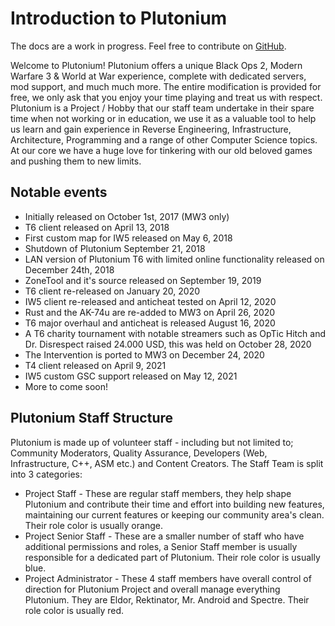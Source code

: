# Introduction to Plutonium

<Alert variant="warning">

The docs are a work in progress. Feel free to contribute on [GitHub](https://github.com/plutoniumpw/docs/).

</Alert>

Welcome to Plutonium! Plutonium offers a unique Black Ops 2, Modern Warfare 3 & World at War experience, complete with dedicated servers, mod support, and much much more.
The entire modification is provided for free, we only ask that you enjoy your time playing and treat us with respect.
Plutonium is a Project / Hobby that our staff team undertake in their spare time when not working or in education, we use it as a valuable tool to help us learn and gain experience in Reverse Engineering, Infrastructure, Architecture, Programming and a range of other Computer Science topics.
At our core we have a huge love for tinkering with our old beloved games and pushing them to new limits.

## Notable events

* Initially released on October 1st, 2017 (MW3 only)
* T6 client released on April 13, 2018
* First custom map for IW5 released on May 6, 2018
* Shutdown of Plutonium September 21, 2018
* LAN version of Plutonium T6 with limited online functionality released on December 24th, 2018
* ZoneTool and it's source released on September 19, 2019
* T6 client re-released on January 20, 2020
* IW5 client re-released and anticheat tested on April 12, 2020
* Rust and the AK-74u are re-added to MW3 on April 26, 2020
* T6 major overhaul and anticheat is released August 16, 2020
* A T6 charity tournament with notable streamers such as OpTic Hitch and Dr. Disrespect raised 24.000 USD, this was held on October 28, 2020
* The Intervention is ported to MW3 on December 24, 2020
* T4 client released on April 9, 2021
* IW5 custom GSC support released on May 12, 2021
* More to come soon!

## Plutonium Staff Structure

Plutonium is made up of volunteer staff - including but not limited to; Community Moderators, Quality Assurance, Developers (Web, Infrastructure, C++, ASM etc.) and Content Creators.
The Staff Team is split into 3 categories:

* Project Staff - These are regular staff members, they help shape Plutonium and contribute their time and effort into building new features, maintaining our current features or keeping our community area's clean. Their role color is usually orange.
* Project Senior Staff - These are a smaller number of staff who have additional permissions and roles, a Senior Staff member is usually responsible for a dedicated part of Plutonium. Their role color is usually blue.
* Project Administrator - These 4 staff members have overall control of direction for Plutonium Project and overall manage everything Plutonium. They are Eldor, Rektinator, Mr. Android and Spectre. Their role color is usually red.
